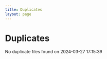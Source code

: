 ```yaml
---
title: Duplicates
layout: page
---
```


# Duplicates

No duplicate files found on 2024-03-27 17:15:39